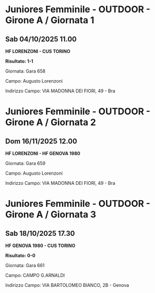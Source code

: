 # Juniores Femminile - OUTDOOR  - Girone A / Giornata 1
## Sab 04/10/2025 11.00

<strong>HF LORENZONI - CUS TORINO</strong>

**Risultato: 1-1**

Giornata: Gara 658

Campo: Augusto Lorenzoni 

Indirizzo Campo:  VIA MADONNA DEI FIORI, 49 - Bra


# Juniores Femminile - OUTDOOR  - Girone A / Giornata 2
## Dom 16/11/2025 12.00

<strong>HF LORENZONI - HF GENOVA 1980</strong>

Giornata: Gara 659

Campo: Augusto Lorenzoni 

Indirizzo Campo:  VIA MADONNA DEI FIORI, 49 - Bra


# Juniores Femminile - OUTDOOR  - Girone A / Giornata 3
## Sab 18/10/2025 17.30

<strong>HF GENOVA 1980 - CUS TORINO</strong>

**Risultato: 0-0**

Giornata: Gara 661

Campo: CAMPO G.ARNALDI 

Indirizzo Campo:  VIA BARTOLOMEO BIANCO, 2B - Genova


